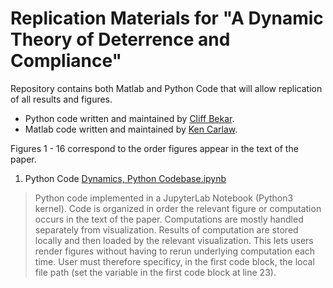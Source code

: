 # Replication Materials for "A Dynamic Theory of Deterrence and Compliance"

Repository contains both Matlab and Python Code that will allow replication of all results and figures.

* Python code written and maintained by [Cliff Bekar](https://sites.google.com/a/lclark.edu/bekar/home).
* Matlab code written and maintained by [Ken Carlaw](https://epp.ok.ubc.ca/about/contact/kenneth-carlaw/).

Figures 1 - 16 correspond to the order figures appear in the text of the paper.


1. Python Code [Dynamics, Python Codebase.ipynb](https://github.com/cliffbekar/dynamic_deterrence/blob/main/Dynamics%2C%20Python%20Codebase.ipynb)

> Python code implemented in a JupyterLab Notebook (Python3 kernel). Code is organized in order the relevant figure or computation occurs in the text of the paper. Computations are mostly handled separately from visualization. Results of computation are stored locally and then loaded by the relevant visualization. This lets users render figures without having to rerun underlying computation each time. User must therefore specificy, in the first code block, the local file path (set the variable in the first code block at line 23).
